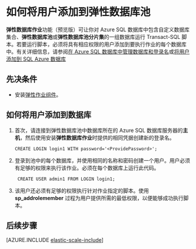 <properties 
	title="How to add a users to an elastic database pool" 
	pageTitle="如何将用户添加到弹性数据库池" 
	description="必须将具有权限的用户添加到池中的每个数据库" 
	metaKeywords="azure sql database elastic databases credentials" 
	services="sql-database" documentationCenter=""  
	manager="jeffreyg" 
	authors="sidneyh"/>

<tags 
	ms.service="sql-database" 
	ms.date="07/27/2015" 
	wacn.date="09/15/2015" />

# 如何将用户添加到弹性数据库池

**弹性数据库作业**功能（预览版）可让你对 Azure SQL 数据库中包含自定义数据库集合、**弹性数据库池**或**弹性数据库池分片集**的一组数据库运行 Transact-SQL 脚本。若要运行脚本，必须将具有相应权限的用户添加到要执行作业的每个数据库中。有关详细信息，请参阅[在 Azure SQL 数据库中管理数据库和登录名](https://msdn.microsoft.com/zh-cn/library/azure/ee336235.aspx?f=255&MSPPError=-2147217396)或[将用户添加到 SQL Azure 数据库](http://azure.microsoft.com/blog/2010/06/21/adding-users-to-your-sql-azure-database/)

## 先决条件
* 安装[弹性作业组件](/documentation/articles/sql-database-elastic-jobs-service-installation)。 

## 如何将用户添加到数据库

1.	首次，请连接到弹性数据库池中数据库所在的 Azure SQL 数据库服务器的**主机**，然后使用安装**弹性数据库作业**时提供的相同凭据创建新的登录名。

		CREATE LOGIN login1 WITH password='<ProvidePassword>';

2. 登录到池中的每个数据库，并使用相同的名称和密码创建一个用户。用户必须有足够的权限来执行该作业。必须在每个数据库上运行此代码。

		CREATE USER admin1 FROM LOGIN login1;
		
3. 该用户还必须有足够的权限执行针对作业指定的脚本。使用 **sp\_addrolemember** 过程为用户提供所需的最低权限，以便能够成功执行脚本。

## 后续步骤

[AZURE.INCLUDE [elastic-scale-include](../includes/elastic-scale-include.md)]

<!--Image references-->
[1]: ./media/sql-database-elastic-jobs-overview/elastic-jobs.png
<!--anchors-->

<!---HONumber=69-->